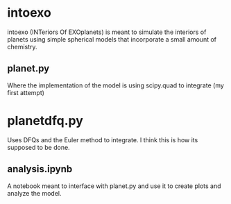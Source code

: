 # intoexo

intoexo (INTeriors Of EXOplanets) is meant to simulate the interiors of planets using simple spherical models
that incorporate a small amount of chemistry.

## planet.py
Where the implementation of the model is using scipy.quad to integrate (my first attempt)

# planetdfq.py
Uses DFQs and the Euler method to integrate. I think this is how its supposed to be done.

## analysis.ipynb
A notebook meant to interface with planet.py and use it to create plots and analyze the model.
